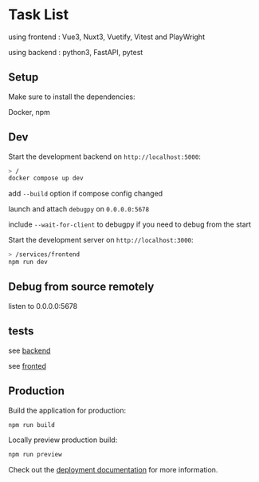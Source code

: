 # Task List

using frontend : Vue3, Nuxt3, Vuetify, Vitest and PlayWright

using backend : python3, FastAPI, pytest

## Setup

Make sure to install the dependencies:

Docker, npm

## Dev

Start the development backend on `http://localhost:5000`:

```bash
> /
docker compose up dev
```
add `--build` option if compose config changed

launch and attach `debugpy` on `0.0.0.0:5678`

include `--wait-for-client` to debugpy if you need to debug from the start

Start the development server on `http://localhost:3000`:

```bash
> /services/frontend
npm run dev
```

## Debug from source remotely

listen to 0.0.0.0:5678

## tests

see [backend](./services/backend/README.md)

see [fronted](./services/frontend/README.md)

## Production

Build the application for production:

```bash
npm run build
```

Locally preview production build:

```bash
npm run preview
```

Check out the [deployment documentation](https://nuxt.com/docs/getting-started/deployment) for more information.